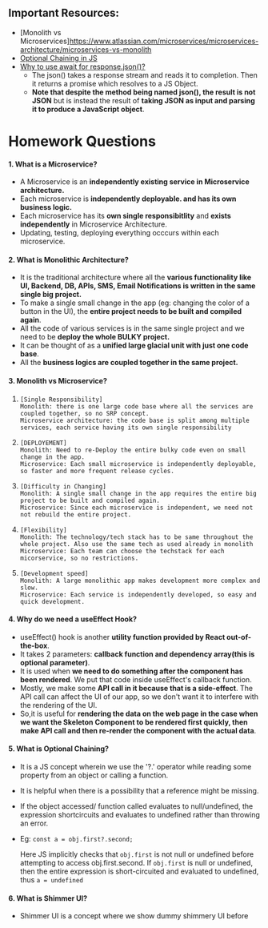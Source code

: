 ## Important Resources:
- [Monolith vs Microservices]https://www.atlassian.com/microservices/microservices-architecture/microservices-vs-monolith
- [Optional Chaining in JS](https://developer.mozilla.org/en-US/docs/Web/JavaScript/Reference/Operators/Optional_chaining)
- [Why to use await for response.json()?](https://developer.mozilla.org/en-US/docs/Web/API/Response/json)
    - The json() takes a response stream and reads it to completion. Then it returns a promise which resolves to a JS Object.
    - **Note that despite the method being named json(), the result is not JSON** but is instead the result of **taking JSON as input and parsing it to produce a JavaScript object**.

# Homework Questions
#### 1. What is a Microservice?
- A Microservice is an **independently existing service in Microservice architecture.**
- Each microservice is **independently deployable. and has its own business logic.**
- Each microservice has its **own single responsibitlity** and **exists independently** in Microservice Architecture.
- Updating, testing, deploying everything occcurs within each microservice.

#### 2. What is Monolithic Architecture?
- It is the traditional architecture where all the **various functionality like UI, Backend, DB, APIs, SMS, Email Notifications is written in the same single big project.**
- To make a single small change in the app (eg: changing the color of a button in the UI), the **entire project needs to be built and compiled again**.
- All the code of various services is in the same single project and we need to be **deploy the whole BULKY project.**
- It can be thought of as a **unified large glacial unit with just one code base**.
- All the **business logics are coupled together in the same project.**

#### 3. Monolith vs Microservice?
1.     [Single Responsibility]
       Monolith: there is one large code base where all the services are coupled together, so no SRP concept.
       Microservice architecture: the code base is split among multiple services, each service having its own single responsibility
2.     [DEPLOYEMENT]
       Monolith: Need to re-Deploy the entire bulky code even on small change in the app. 
       Microservice: Each small microservice is independently deployable, so faster and more frequent release cycles.
4.     [Difficulty in Changing]
       Monolith: A single small change in the app requires the entire big project to be built and compiled again.
       Microservice: Since each microservice is independent, we need not not rebuild the entire project.
6.     [Flexibility]
       Monolith: The technology/tech stack has to be same throughout the whole project. Also use the same tech as used already in monolith
       Microservice: Each team can choose the techstack for each micorservice, so no restrictions.
7.     [Development speed]
       Monolith: A large monolithic app makes development more complex and slow.
       Microservice: Each service is independently developed, so easy and quick development.

#### 4. Why do we need a useEffect Hook?
- useEffect() hook is another **utility function provided by React out-of-the-box**.
- It takes 2 parameters: **callback function and dependency array(this is optional parameter)**.
- It is used when **we need to do something after the component has been rendered**. We put that code inside useEffect's callback function.
- Mostly, we make some **API call in it because that is a side-effect**. The API call can affect the UI of our app, so we don't want it to interfere with the rendering of the UI. 
- So,it is useful for **rendering the data on the web page in the case when we want the Skeleton Component to be rendered first quickly, then make API call and then re-render the component with the actual data**.

#### 5. What is Optional Chaining?
- It is a JS concept wherein we use the '?.' operator while reading some property from an object or calling a function.
- It is helpful when there is a possibility that a reference might be missing.
- If the object accessed/ function called evaluates to null/undefined, the expression shortcircuits and evaluates to undefined rather than throwing an error.
- Eg: `const a = obj.first?.second;`
  
  Here JS implicitly checks that `obj.first` is not null or undefined before attempting to access obj.first.second.
  If `obj.first` is null or undefined, then the entire expression is short-circuited and evaluated to undefined, thus `a = undefined`

#### 6. What is Shimmer UI?
- Shimmer UI is a concept where we show dummy shimmery UI before 
